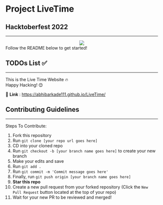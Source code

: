 # Project LiveTime

## Hacktoberfest 2022

---

<div align="center">
  <img src="hacktoberfest_22_logo.png" />  
</div>
Follow the README below to get started!

## TODOs List ✅

---

This is the Live Time Website 🔥  
Happy Hacking! 😊

🔗 **Link** : https://abhibarkade111.github.io/LiveTime/

## Contributing Guidelines

---
Steps To Contribute:
1. Fork this repository
2. Run `git clone [your repo url goes here]`
3. CD into your cloned repo
4. Run `git checkout -b [your branch name goes here]` to create your new branch
5. Make your edits and save
6. Run `git add .`
7. Run `git commit -m 'Commit message goes here'`
8. Finally, run `git push origin [your branch name goes here]`
9. **Star this repo**
10. Create a new pull request from your forked repository (Click the `New Pull Request` button located at the top of your repo)
11. Wait for your new PR to be reviewed and merged!

